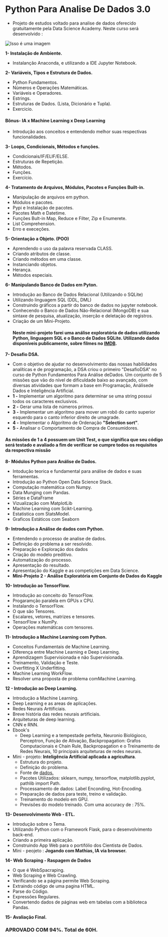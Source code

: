 # Python Para Analise De Dados 3.0
- Projeto de estudos voltado para analise de dados oferecido gratuitamente pela Data Science Academy. Neste curso será desenvolvido :

![Isso é uma imagem](https://myoctocat.com/assets/images/base-octocat.svg)

**1- Instalação de Ambiente.**

- Instalanção Anaconda, e utilizando a IDE Jupyter Notebook.

**2- Variáveis, Tipos e Estrutura de Dados.**

- Python Fundamentos.
- Números e Operações Matemáticas.
- Variáveis e Operadores.
- Estrings.
- Estruturas de Dados. (Lista, Dicionário e Tupla).
- Exercicio.
#### Bônus- IA x Machine Learning x Deep Learning
- Introdução aos conceitos e entendendo melhor suas respectivas funcionalidades.

**3- Loops, Condicionais, Métodos e funções.**

- Condicionais/IF/ELIF/ELSE.
- Estruturas de Repetição.
- Métodos.
- Funções.
- Exercício.

**4- Tratamento de Arquivos, Módulos, Pacotes e Funções Built-in.**

- Manipulação de arquivos em python.
- Módulos e pacotes.
- Pypi e Instalação de pacotes.
- Pacotes Math e Datetime.
- Funções Bult-in Map, Reduce e Filter, Zip e Enumerete.
- List Comprehension.
- Erro e execeções.

**5- Orientação a Objeto. (POO)**

- Aprendendo o uso da palavra reservada CLASS.
- Criando atributos de classe.
- Criando métodos em uma classe.
- Instanciando objetos.
- Herança.
- Métodos especiais.

**6- Manipulando Banco de Dados em Pyton.**

- Introdução ao Banco de Dados Relacional (Utilizando o SQLite)
- Utilizando linguagem SQL (DDL, DML)
- Construindo gráficos a partir do banco de dados no jupyter notebook.
- Conhecendo o Banco de Dados Não-Relacional (MongoDB) e sua sintaxe de pesquisa, atualização, inserção e deletação de registros.
- Criação de um Mini-Projeto. 
  #### Neste mini-projeto farei uma análise exploratória de dados utilizando Python, linguagem SQL e o Banco de Dados SQLite. Utilizando dados disponíveis publicamente, sobre filmes no <a href="https://www.imdb.com/interfaces/">IMDB</a>.
  


**7-  Desafio DSA.**

 - Com o objetivo de ajudar no desenvolvimento das nossas habilidades analíticas e de programação, a DSA criou o primeiro "DesafioDSA" no curso de Python Fundamentos Para Análise deDados. Um conjunto de 5 missões que vão do nível de dificuldade baixo ao avançado, com diversas atividades que formam a base em Programação, Análisede Dados e Inteligência Artificial. 
 - **1 -** Implementar um algoritmo para determinar se uma string possui todos os caracteres exclusivos.
 - **2 -** Gerar uma lista de números primos.
 - **3 -** Implementar um algoritmo para mover um robô do canto superior esquerdo para o canto inferior direito de umagrade.
 - **4 -** Implementar o Algoritmo de Ordenação **"Selection sort"**.
 - **5 -** Analisar o Comportamento de Compra de Consumidores. 
 #### As missões  de  1  a  4  possuem  um  Unit  Test,  o  que  significa  que  seu  código  será  testado  e avaliado a fim de verificar se cumpre todos os requisitos da respectiva missão


**8- Módulos Python para Análise de Dados.**

- Intodução teorica e fundamental para análise de dados e suas ferramentas.
- Introdução ao Python Open Data Science Stack.
- Computação matemática com Numpy.
- Data Munging com Pandas.
- Séries e DataFrame
- Vizualização com MatplotLib
- Machine Learning com Scikt-Learning.
- Estatistica com StatsModel.
- Graficos Estáticos com Seaborn

**9- Introdução a Análise de dados com Python.**

- Entendendo o processo de analise de dados.
- Definição do problema a ser resolvido.
- Preparação e Exploração dos dados
- Criação do modelo preditivo.
- Automatização do processo.
- Apresentação do resultado.
- Apresentação do Kaggle e as competições em Data Science.
- **Mini-Projeto 2 - Análise Exploratória  em Conjunto de Dados do Kaggle**

**10- Introdução ao TensorFlow.**

- Introdução ao conceito do TensorFlow.
- Progaramção paralela em GPUs x CPU.
- Instalando o TensorFlow.
- O que são Tensores.
- Escalares, vetores, matrizes e tensores.
- TensorFlow x NumPy.
- Operações matemáticas com tensores.

**11- Introdução a Machine Learning com Python.**

- Conceitos Fundamentais de Machine Learning.
- Diferença entre Machine Learning e Deep Learning.
- Aprendizagem Supervisionada e não Supervisionada.
- Treinamento, Validação e Teste.
- Overfitting X Underfitting.
- Machine Learning WorkFlow.
- Resolver uma proposta de problema comMachine Learning.

**12 - Introdução ao Deep Learning.**

- Introdução a Machine Learning.
- Deep Learning e as areas de aplicações.
- Redes Neurais Arttificiais.
- Breve história das redes neurais artificiais.
- Arquiteturas de deep learning.
- CNN e RNN.
- Ebook's 
  - Deep Learning e a tempestade perfeita, Neuronio Biológioco, Perceptron, Função de Ativação, Backpropagation: Grafos Computacionais e Chain Rule, Backpropagation e o Treinamento de Redes Neurais, 10 principais arquiteturas de redes neurais.
- Mini - projeto: **Inteligência Artificial aplicada a agricultura**.
  - Estrutura do projeto.
  - Definição do problema.
  - Fonte de <a href = "https://www.kaggle.com/moltean/fruits"> dados. </a>
  - Pacotes Utilizados: sklearn, numpy, tensorflow, matplotlib.pyplot, pathlib import Path.
  - Processamento de dados: Label Enconding, Hot-Encoding.
  - Preparação de dados para teste, treino e validação.
  - Treinamento do modelo em GPU.
  - Previsões do modelo treinado. Com uma accuracy de : 75%.

**13- Desenvolvimento Web - ETL.**

- Introdução sobre o Tema.
- Utilizando Python com o Framework Flask, para o desenvolvimento back-end.
- Criando a primeira aplicação. 
- Construindo App Web para o portifólio dos Cientista de Dados.
- Mini - peojeto : **Jogando com Mathias, IA via browser.**

**14- Web Scraping - Raspagem de Dados**

- O que é WebSpacraping.
- Web Scraping e Web Crawling.
- Verificando se a página permite Web Scraping.
- Extraindo código de uma pagina HTML.
- Parse do Código.
- Expressões Regulares.
- Convertendo dados de páginas web em tabelas com a biblioteca Pandas.

**15- Avaliação Final.**

 ### APROVADO COM 94%. Total de 60H.

